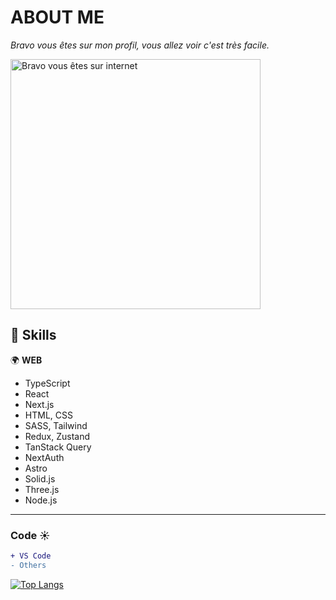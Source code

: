 # ABOUT ME

*Bravo vous êtes sur mon profil, vous allez voir c'est très facile.*
<!-- ![Welcome your are on internet](https://c.tenor.com/s1LAPOXya-wAAAAd/internet-bravo.gif) -->
<img src="https://c.tenor.com/s1LAPOXya-wAAAAd/internet-bravo.gif" alt="Bravo vous êtes sur internet" width="400px">

## 🔧 Skills 

🌍 **WEB**
- TypeScript
- React
- Next.js
- HTML, CSS
- SASS, Tailwind
- Redux, Zustand
- TanStack Query
- NextAuth
- Astro
- Solid.js
- Three.js
- Node.js

***

### Code ☀️
```diff
+ VS Code
- Others
```

[![Top Langs](https://github-readme-stats.vercel.app/api/top-langs/?username=elib27&layout=compact)](https://github.com/elib27/github-readme-stats)
